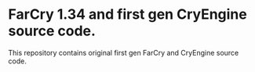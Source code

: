# FarCry 1.34 and first gen CryEngine source code.
This repository contains original first gen FarCry and CryEngine source code.
